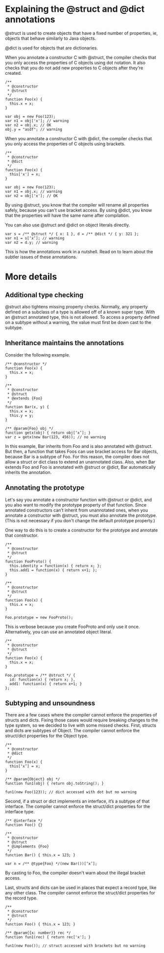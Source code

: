 # Explaining the @struct and @dict annotations

@struct is used to create objects that have a fixed number of properties, ie, objects that behave similarly to Java objects.

@dict is used for objects that are dictionaries.

When you annotate a constructor C with @struct, the compiler checks that you only access the properties of C objects using dot notation. It also checks that you do not add new properties to C objects after they're created.

    /** 
     * @constructor
     * @struct
     */
    function Foo(x) {
      this.x = x;
    }
    
    var obj = new Foo(123);
    var n1 = obj['x']; // warning
    var n2 = obj.x; // OK
    obj.y = "asdf"; // warning

When you annotate a constructor C with @dict, the compiler checks that you only access the properties of C objects using brackets.

    /** 
     * @constructor
     * @dict
     */
    function Foo(x) {
      this['x'] = x;
    }
    
    var obj = new Foo(123);
    var n1 = obj.x; // warning
    var n2 = obj['x']; // OK

By using @struct, you know that the compiler will rename all properties safely, because you can't use bracket access. By using @dict, you know that the properties will have the same name after compilation.

You can also use @struct and @dict on object literals directly.

    var s = /** @struct */ { x: 1 }, d = /** @dict */ { y: 321 };
    var n1 = s[‘x’]; // warning
    var n2 = d.y; // warning

This is how the annotations work in a nutshell. Read on to learn about the subtler issues of these annotations.

# More details

## Additional type checking

@struct also tightens missing property checks.  Normally, any property defined on a subclass of a type is allowed off of a known super type.  With an @struct annotated type, this is not allowed.  To access a property defined on a subtype without a warning, the value must first be down cast to the subtype.


## Inheritance maintains the annotations

Consider the following example.

    /** @constructor */
    function Foo(x) {
      this.x = x;
    }
    
    /** 
     * @constructor
     * @struct
     * @extends {Foo}
     */
    function Bar(x, y) {
      this.x = x;
      this.y = y;
    }
    
    /** @param{Foo} obj */
    function getx(obj) { return obj[‘x’]; }
    var z = getx(new Bar(123, 456)); // no warning

In this example, Bar inherits from Foo and is also annotated with @struct. But then, a function that takes Foos can use bracket access for Bar objects, because Bar is a subtype of Foo. For this reason, the compiler does not allow a struct or dict class to extend an unannotated class. Also, when Bar extends Foo and Foo is annotated with @struct or @dict, Bar automatically inherits the annotation.

## Annotating the prototype

Let's say you annotate a constructor function with @struct or @dict, and you also want to modify the prototype property of that function. Since annotated constructors can’t inherit from unannotated ones, when you annotate a constructor with @struct, you must also annotate the prototype. (This is not necessary if you don't change the default prototype property.)

One way to do this is to create a constructor for the prototype and annotate that constructor.

    /** 
     * @constructor
     * @struct
     */
    function FooProto() {
      this.identity = function(x) { return x; };
      this.add1 = function(x) { return x+1; };
    }
    
    /** 
     * @constructor
     * @struct
     */
    function Foo(x) {
      this.x = x;
    }
    
    Foo.prototype = new FooProto();

This is verbose because you create FooProto and only use it once. Alternatively, you can use an annotated object literal.

    /** 
     * @constructor
     * @struct
     */
    function Foo(x) {
      this.x = x;
    }
    
    Foo.prototype = /** @struct */ {
      id: function(x) { return x; },
      add1: function(x) { return x+1; }
    };

## Subtyping and unsoundness

There are a few cases where the compiler cannot enforce the properties of structs and dicts. Fixing those cases would require breaking changes to the type system, so we decided to live with some missed checks. 
First, structs and dicts are subtypes of Object. The compiler cannot enforce the struct/dict properties for the Object type.

    /** 
     * @constructor
     * @dict
     */
    function Foo(x) {
      this[‘x’] = x;
    }
    
    /** @param{Object} obj */
    function fun1(obj) { return obj.toString(); }
    
    fun1(new Foo(123)); // dict accessed with dot but no warning

Second, if a struct or dict implements an interface, it’s a subtype of that interface. The compiler cannot enforce the struct/dict properties for the interface type.

    /** @interface */
    function Foo() {}
    
    /**
     * @constructor
     * @struct
     * @implements {Foo}
     */
    function Bar() { this.x = 123; }
    
    var n = /** @type{Foo} */(new Bar())[‘x’];

By casting to Foo, the compiler doesn't warn about the illegal bracket access.

Last, structs and dicts can be used in places that expect a record type, like any other class. The compiler cannot enforce the struct/dict properties for the record type.

    /** 
     * @constructor
     * @struct
     */
    function Foo() { this.x = 123; }
    
    /** @param{{x: number}} rec */
    function fun1(rec) { return rec['x']; }
    
    fun1(new Foo()); // struct accessed with brackets but no warning